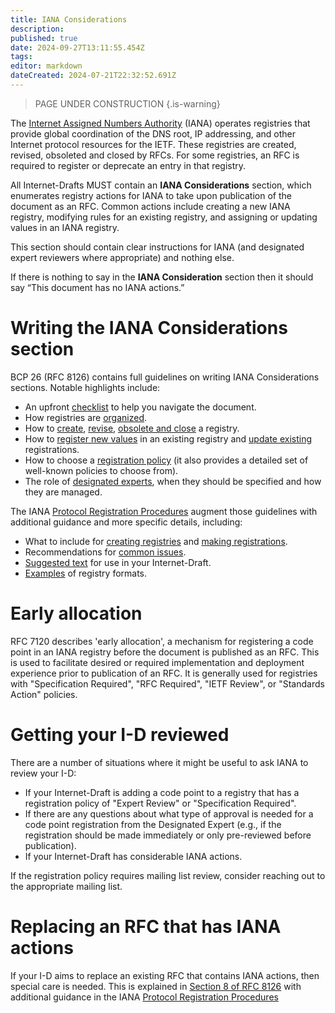 ```yaml
---
title: IANA Considerations
description: 
published: true
date: 2024-09-27T13:11:55.454Z
tags: 
editor: markdown
dateCreated: 2024-07-21T22:32:52.691Z
---
```


> PAGE UNDER CONSTRUCTION
{.is-warning}

The [Internet Assigned Numbers Authority](https://www.iana.org/) (IANA) operates registries that provide global coordination of the DNS root, IP addressing, and other Internet protocol resources for the IETF. These registries are created, revised, obsoleted and closed by RFCs. For some registries, an RFC is required to register or deprecate an entry in that registry. 

All Internet-Drafts MUST contain an **IANA Considerations** section, which enumerates registry actions for IANA to take upon publication of the document as an RFC. Common actions include creating a new IANA registry, modifying rules for an existing registry, and assigning or updating values in an IANA registry.

This section should contain clear instructions for IANA (and designated expert reviewers where appropriate) and nothing else.

If there is nothing to say in the **IANA Consideration** section then it should say “This document has no IANA actions.”

# Writing the IANA Considerations section

BCP 26 (RFC 8126) contains full guidelines on writing IANA Considerations sections. Notable highlights include:
* An upfront [checklist](https://www.rfc-editor.org/rfc/rfc8126.html#section-1.3) to help you navigate the document.
* How registries are [organized](https://www.rfc-editor.org/rfc/rfc8126.html#section-2.1).
* How to [create](https://www.rfc-editor.org/rfc/rfc8126.html#section-2.2), [revise](https://www.rfc-editor.org/rfc/rfc8126.html#section-2.4), [obsolete and close](https://www.rfc-editor.org/rfc/rfc8126.html#section-9.6) a registry.
* How to [register new values](https://www.rfc-editor.org/rfc/rfc8126.html#section-3.1) in an existing registry and [update existing](https://www.rfc-editor.org/rfc/rfc8126.html#section-3.2) registrations.
* How to choose a [registration policy](https://www.rfc-editor.org/rfc/rfc8126.html#section-4) (it also provides a detailed set of well-known policies to choose from).
* The role of [designated experts](https://www.rfc-editor.org/rfc/rfc8126.html#section-5), when they should be specified and how they are managed.

The IANA [Protocol Registration Procedures](https://www.iana.org/help/protocol-registration) augment those guidelines with additional guidance and more specific details, including:
* What to include for [creating registries](https://www.iana.org/help/protocol-registration#registries) and [making registrations](https://www.iana.org/help/protocol-registration#registrations).
* Recommendations for [common issues](https://www.iana.org/help/protocol-registration#issues).
* [Suggested text](https://www.iana.org/help/protocol-registration#verbiage) for use in your Internet-Draft.
* [Examples](https://www.iana.org/help/protocol-registration#examples) of registry formats.

# Early allocation
RFC 7120 describes 'early allocation', a mechanism for registering a code point in an IANA registry before the document is published as an RFC. This is used to facilitate desired or required implementation and deployment experience prior to publication of an RFC.  It is generally used for registries with "Specification Required", "RFC Required", "IETF Review", or "Standards Action" policies.

# Getting your I-D reviewed
There are a number of situations where it might be useful to ask IANA to review your I-D:
* If your Internet-Draft is adding a code point to a registry that has a registration policy of "Expert Review" or "Specification Required".
* If there are any questions about what type of approval is needed for a code point registration from the Designated Expert (e.g., if the registration should be made immediately or only pre-reviewed before publication). 
* If your Internet-Draft has considerable IANA actions.

If the registration policy requires mailing list review, consider reaching out to the appropriate mailing list.

# Replacing an RFC that has IANA actions
If your I-D aims to replace an existing RFC that contains IANA actions, then special care is needed. This is explained in [Section 8 of RFC 8126](https://www.rfc-editor.org/rfc/rfc8126.html#section-8) with additional guidance in the IANA [Protocol Registration Procedures](https://www.iana.org/help/protocol-registration#bis.)

